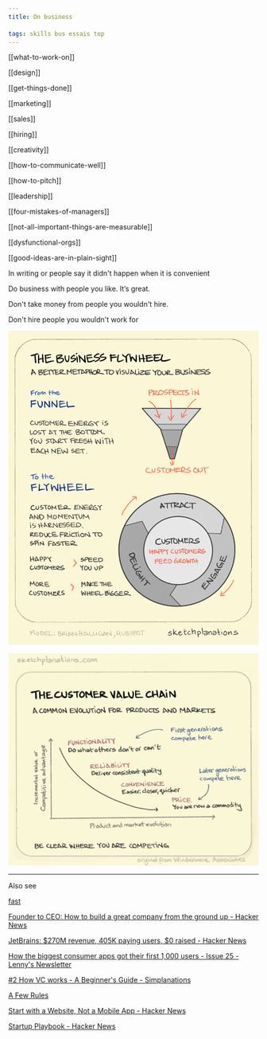 ```yaml
---
title: On business

tags: skills bus essais top
---
```


[[what-to-work-on]]

[[design]]

[[get-things-done]]

[[marketing]]

[[sales]]

[[hiring]]

[[creativity]]

[[how-to-communicate-well]]

[[how-to-pitch]]

[[leadership]]

[[four-mistakes-of-managers]]

[[not-all-important-things-are-measurable]]

[[dysfunctional-orgs]]

[[good-ideas-are-in-plain-sight]]

In writing or people say it didn't happen when it is convenient 

Do business with people you like. It’s great.

Don't take money from people you wouldn't hire.

Don't hire people you wouldn't work for 

![](/static/img/business-flywheel.png)

![](/static/img/the-customer-value-chain.jpeg)

---

Also see

[fast](https://patrickcollison.com/fast)

[Founder to CEO: How to build a great company from the ground up - Hacker News](https://news.ycombinator.com/item?id=17446839)

[JetBrains: $270M revenue, 405K paying users, $0 raised - Hacker News](https://news.ycombinator.com/item?id=21796793)

[How the biggest consumer apps got their first 1,000 users - Issue 25 - Lenny's Newsletter](https://www.lennyrachitsky.com/p/how-the-biggest-consumer-apps-got)

[#2 How VC works - A Beginner's Guide - Simplanations](https://simplanations.substack.com/p/2-how-vc-works-a-beginners-guide)

[A Few Rules](https://www.collaborativefund.com/blog/a-few-rules/)

[Start with a Website, Not a Mobile App - Hacker News](https://news.ycombinator.com/item?id=18824993)

[Startup Playbook - Hacker News](https://news.ycombinator.com/item?id=10514729)

